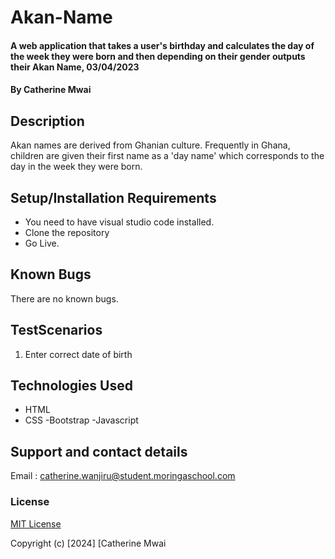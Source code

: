 # Akan-Name

#### A web application that takes a user's birthday and calculates the day of the week they were born and then depending on their gender outputs their Akan Name, 03/04/2023

#### By **Catherine Mwai**

## Description

Akan names are derived from Ghanian culture. Frequently in Ghana, children are given their first name as a 'day name' which corresponds to the day in the week they were born.

## Setup/Installation Requirements

- You need to have visual studio code installed.
- Clone the repository
- Go Live.

## Known Bugs

There are no known bugs.

## TestScenarios

1. Enter correct date of birth

## Technologies Used

- HTML
- CSS
  -Bootstrap
  -Javascript

## Support and contact details

Email : catherine.wanjiru@student.moringaschool.com

### License

[MIT License](./LICENSE)

Copyright (c) [2024] [Catherine Mwai
